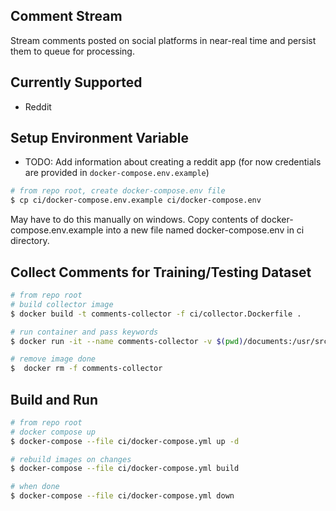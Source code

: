 ## Comment Stream

Stream comments posted on social platforms in near-real time and persist them to queue for processing.

## Currently Supported

- Reddit

## Setup Environment Variable

- TODO: Add information about creating a reddit app (for now credentials are provided in `docker-compose.env.example`)

```bash
# from repo root, create docker-compose.env file
$ cp ci/docker-compose.env.example ci/docker-compose.env
```
May have to do this manually on windows. Copy contents of docker-compose.env.example into a new file named docker-compose.env in ci directory.

## Collect Comments for Training/Testing Dataset

```bash
# from repo root
# build collector image
$ docker build -t comments-collector -f ci/collector.Dockerfile .

# run container and pass keywords
$ docker run -it --name comments-collector -v $(pwd)/documents:/usr/src/app/src/documents --env-file ci/docker-compose.env comments-collector key_word1 key_word2 key_word3

# remove image done
$  docker rm -f comments-collector
```

## Build and Run

```bash
# from repo root
# docker compose up
$ docker-compose --file ci/docker-compose.yml up -d

# rebuild images on changes
$ docker-compose --file ci/docker-compose.yml build

# when done
$ docker-compose --file ci/docker-compose.yml down
```
